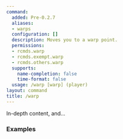 ```yaml
---
command:
  added: Pre-0.2.7
  aliases:
  - warps
  configuration: []
  description: Moves you to a warp point.
  permissions:
  - rcmds.warp
  - rcmds.exempt.warp
  - rcmds.others.warp
  supports:
    name-completion: false
    time-format: false
  usage: /warp [warp] (player)
layout: command
title: /warp
---
```


In-depth content, and...

### Examples

